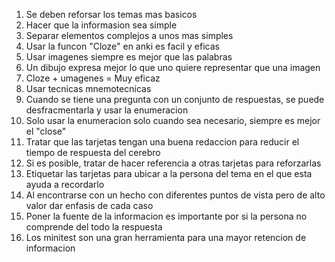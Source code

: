 1. Se deben reforsar los temas mas basicos
1. Hacer que la informasion sea simple
1. Separar elementos complejos a unos mas simples
1. Usar la funcon "Cloze" en anki es facil y eficas
1. Usar imagenes siempre es mejor que las palabras
1. Un dibujo expresa mejor lo que uno quiere representar que una imagen
1. Cloze + umagenes = Muy eficaz
1. Usar tecnicas mnemotecnicas 
1. Cuando se tiene una pregunta con un conjunto de respuestas, se puede desfracmentarla y usar la enumeracion
1. Solo usar la enumeracion solo cuando sea necesario, siempre es mejor el "close"
1. Tratar que las tarjetas tengan una buena redaccion para reducir el tiempo de respuesta del cerebro
1. Si es posible, tratar de hacer referencia a otras tarjetas para reforzarlas
1. Etiquetar las tarjetas para ubicar a la persona del tema en el que esta ayuda a recordarlo
1. Al encontrarse con un hecho con diferentes puntos de vista pero de alto valor dar enfasis de cada caso
1. Poner la fuente de la informacion es importante por si la persona no comprende del todo la respuesta
1. Los minitest son una gran herramienta para una mayor retencion de informacion
